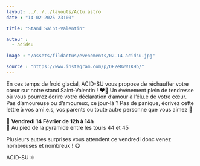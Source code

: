 ```yaml
---
layout: ../../../layouts/Actu.astro
date : "14-02-2025 23:00"

title: "Stand Saint-Valentin"

auteur :
  - acidsu

image : "/assets/fildactus/evenements/02-14-acidsu.jpg"

source : "https://www.instagram.com/p/DF2e8vWIKHb/"
---
```


En ces temps de froid glacial, ACID-SU vous propose de réchauffer votre cœur sur notre stand Saint-Valentin ! ❤️‍🔥 Un événement plein de tendresse où vous pourrez écrire votre déclaration d’amour à l’élu.e de votre cœur. Pas d’amoureuse ou d’amoureux, ce jour-là ? Pas de panique, écrivez cette lettre à vos ami.e.s, vos parents ou toute autre personne que vous aimez 🥰

📅 __Vendredi 14 Février de 12h à 14h__  
📍 Au pied de la pyramide entre les tours 44 et 45

Plusieurs autres surprises vous attendent ce vendredi donc venez nombreuses et nombreux ! 😋

ACID-SU ⚛️